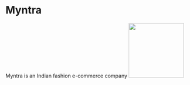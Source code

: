 # Myntra

Myntra is an Indian fashion e-commerce company
<img src="https://media.licdn.com/dms/image/D5612AQF3SxUgP2EulA/article-cover_image-shrink_720_1280/0/1712121176528?e=2147483647&v=beta&t=hZmEpjxF-2kHW15xt5RVtc6tu7zrh53El6nnpWQdd4o" height="150px" />